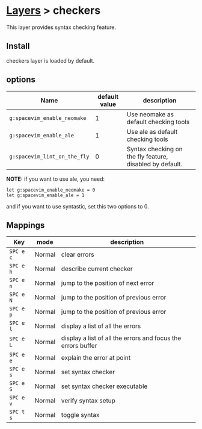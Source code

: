 # [Layers](https://spacevim.org/layers) > checkers

This layer provides syntax checking feature.

## Install

checkers layer is loaded by default.

## options

| Name                         | default value | description                                              |
| ---------------------------- | ------------- | -------------------------------------------------------- |
| `g:spacevim_enable_neomake`  | 1             | Use neomake as default checking tools                    |
| `g:spacevim_enable_ale`      | 1             | Use ale as default checking tools                        |
| `g:spacevim_lint_on_the_fly` | 0             | Syntax checking on the fly feature, disabled by default. |

**NOTE:** if you want to use  ale, you need:

```viml
let g:spacevim_enable_neomake = 0
let g:spacevim_enable_ale = 1
```

and if you want to use syntastic, set this two options to 0.

## Mappings

| Key       | mode   | description                                                  |
| --------- | ------ | ------------------------------------------------------------ |
| `SPC e c` | Normal | clear errors                                                 |
| `SPC e h` | Normal | describe current checker                                     |
| `SPC e n` | Normal | jump to the position of next error                           |
| `SPC e N` | Normal | jump to the position of previous error                       |
| `SPC e p` | Normal | jump to the position of previous error                       |
| `SPC e l` | Normal | display a list of all the errors                             |
| `SPC e L` | Normal | display a list of all the errors and focus the errors buffer |
| `SPC e e` | Normal | explain the error at point                                   |
| `SPC e s` | Normal | set syntax checker                                           |
| `SPC e S` | Normal | set syntax checker executable                                |
| `SPC e v` | Normal | verify syntax setup                                          |
| `SPC t s` | Normal | toggle syntax                                                |
